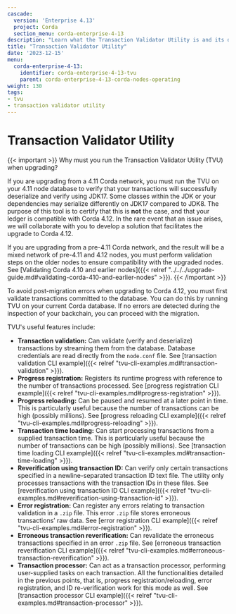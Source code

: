 ```yaml
---
cascade:
  version: 'Enterprise 4.13'
  project: Corda
  section_menu: corda-enterprise-4-13
description: "Learn what the Transaction Validator Utility is and its different uses."
title: "Transaction Validator Utility"
date: '2023-12-15'
menu:
  corda-enterprise-4-13:
    identifier: corda-enterprise-4-13-tvu
    parent: corda-enterprise-4-13-corda-nodes-operating
weight: 130
tags:
- tvu
- transaction validator utility
---
```


# Transaction Validator Utility

{{< important >}}
Why must you run the Transaction Validator Utility (TVU) when upgrading?

If you are upgrading from a 4.11 Corda network, you must run the TVU on your 4.11 node database to verify that your transactions will successfully deserialize and verify using JDK17. Some classes within the JDK or your dependencies may serialize differently on JDK17 compared to JDK8. The purpose of this tool is to certify that this is **not** the case, and that your ledger is compatible with Corda 4.12. In the rare event that an issue arises, we will collaborate with you to develop a solution that facilitates the upgrade to Corda 4.12.

If you are upgrading from a pre-4.11 Corda network, and the result will be a mixed network of pre-4.11 and 4.12 nodes, you must perform validation steps on the older nodes to ensure compatibility with the upgraded nodes. See [Validating Corda 4.10 and earlier nodes]({{< relref "../../../upgrade-guide.md#validating-corda-410-and-earlier-nodes" >}}).
{{< /important >}}

To avoid post-migration errors when upgrading to Corda 4.12, you must first validate transactions committed to the database. You can do this by running TVU on your current Corda database. If no errors are detected during the inspection of your backchain, you can proceed with the migration.


TVU's useful features include:

* **Transaction validation:** Can validate (verify and deserialize) transactions by streaming them from the database. Database credentials are read directly from the `node.conf` file. See [transaction validation CLI example]({{< relref "tvu-cli-examples.md#transaction-validation" >}}).
* **Progress registration:** Registers its runtime progress with reference to the number of transactions processed. See [progress registration CLI example]({{< relref "tvu-cli-examples.md#progress-registration" >}}).
* **Progress reloading:** Can be paused and resumed at a later point in time. This is particularly useful because the number of transactions can be high (possibly millions). See [progress reloading CLI example]({{< relref "tvu-cli-examples.md#progress-reloading" >}}).
* **Transaction time loading:** Can start processing transactions from a supplied transaction time. This is particularly useful because the number of transactions can be high (possibly millions). See [transaction time loading CLI example]({{< relref "tvu-cli-examples.md#transaction-time-loading" >}}).
* **Reverification using transaction ID:** Can verify only certain transactions specified in a newline-separated transaction ID text file. The utility only processes transactions with the transaction IDs in these files. See [reverification using transaction ID CLI example]({{< relref "tvu-cli-examples.md#reverification-using-transaction-id" >}}).
* **Error registration:** Can register any errors relating to transaction validation in a `.zip` file. This error `.zip` file stores erroneous transactions’ raw data. See [error registration CLI example]({{< relref "tvu-cli-examples.md#error-registration" >}}).
* **Erroneous transaction reverification:** Can revalidate the erroneous transactions specified in an error `.zip` file. See [erroneous transaction reverification CLI example]({{< relref "tvu-cli-examples.md#erroneous-transaction-reverification" >}}).
* **Transaction processor:** Can act as a transaction processor, performing user-supplied tasks on each transaction. All the functionalities detailed in the previous points, that is, progress registration/reloading, error registration, and ID re-verification work for this mode as well. See [transaction processor CLI example]({{< relref "tvu-cli-examples.md#transaction-processor" >}}).
